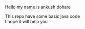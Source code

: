 Hello my name is ankush dohare

 This repo have some basic java code <br>
 I hope it will help you 
